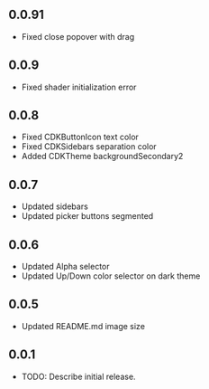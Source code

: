 ## 0.0.91

 * Fixed close popover with drag

## 0.0.9

 * Fixed shader initialization error

## 0.0.8

 * Fixed CDKButtonIcon text color
 * Fixed CDKSidebars separation color
 * Added CDKTheme backgroundSecondary2

## 0.0.7

 * Updated sidebars
 * Updated picker buttons segmented

## 0.0.6

* Updated Alpha selector
* Updated Up/Down color selector on dark theme

## 0.0.5

* Updated README.md image size

## 0.0.1

* TODO: Describe initial release.

